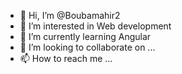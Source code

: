 - 👋 Hi, I’m @Boubamahir2
- 👀 I’m interested in Web development
- 🌱 I’m currently learning Angular
- 💞️ I’m looking to collaborate on ...
- 📫 How to reach me ...

<!---
Boubamahir2/Boubamahir2 is a ✨ special ✨ repository because its `README.md` (this file) appears on your GitHub profile.
You can click the Preview link to take a look at your changes.
--->
